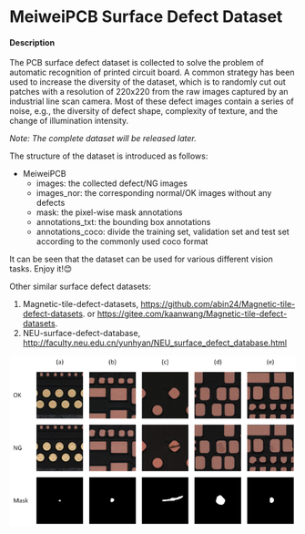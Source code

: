 # MeiweiPCB Surface Defect Dataset

#### Description
The PCB surface defect dataset is collected to solve the problem of automatic recognition of printed circuit board. 
A common strategy has been used to increase the diversity of the dataset, which is to randomly cut out patches with a resolution of 220x220 from the raw images captured by an industrial line scan camera. 
Most of these defect images contain a series of noise, e.g., the diversity of defect shape, complexity of texture, and the change of illumination intensity.

*Note: The complete dataset will be released later.*

The structure of the dataset is introduced as follows:

- MeiweiPCB
    - images: the collected defect/NG images
    - images_nor: the corresponding normal/OK images without any defects
    - mask: the pixel-wise mask annotations
    - annotations_txt: the bounding box annotations
    - annotations_coco: divide the training set, validation set and test set according to the commonly used coco format

It can be seen that the dataset can be used for various different vision tasks. 
Enjoy it!😊


Other similar surface defect datasets:
1. Magnetic-tile-defect-datasets, https://github.com/abin24/Magnetic-tile-defect-datasets. or https://gitee.com/kaanwang/Magnetic-tile-defect-datasets.
2. NEU-surface-defect-database, http://faculty.neu.edu.cn/yunhyan/NEU_surface_defect_database.html




![vis](demo.png)
